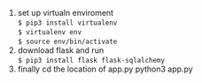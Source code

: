 1. set up virtualn enviroment\
`$ pip3 install virtualenv` \
`$ virtualenv env`  \
`$ source env/bin/activate`
2. download flask and run \
`$ pip3 install flask flask-sqlalchemy`
3. finally cd the location of app.py
python3 app.py




